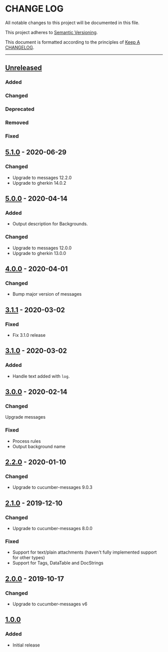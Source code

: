 # CHANGE LOG

All notable changes to this project will be documented in this file.

This project adheres to [Semantic Versioning](http://semver.org).

This document is formatted according to the principles of [Keep A CHANGELOG](http://keepachangelog.com).

----
## [Unreleased]

### Added

### Changed

### Deprecated

### Removed

### Fixed

## [5.1.0] - 2020-06-29

### Changed

* Upgrade to messages 12.2.0
* Upgrade to gherkin 14.0.2

## [5.0.0] - 2020-04-14

### Added

* Output description for Backgrounds.

### Changed

* Upgrade to messages 12.0.0
* Upgrade to gherkin 13.0.0

## [4.0.0] - 2020-04-01

### Changed

* Bump major version of messages

## [3.1.1] - 2020-03-02

### Fixed

* Fix 3.1.0 release

## [3.1.0] - 2020-03-02

### Added

* Handle text added with `log`.

## [3.0.0] - 2020-02-14

### Changed

Upgrade messages

### Fixed

* Process rules
* Output background name

## [2.2.0] - 2020-01-10

### Changed

* Upgrade to cucumber-messages 9.0.3

## [2.1.0] - 2019-12-10

### Changed

* Upgrade to cucumber-messages 8.0.0

### Fixed

* Support for text/plain attachments (haven't fully implemented support for other types)
* Support for Tags, DataTable and DocStrings

## [2.0.0] - 2019-10-17

### Changed

* Upgrade to cucumber-messages v6

## [1.0.0]

### Added

* Initial release

<!-- Releases -->
[Unreleased]: https://github.com/cucumber/cucumber/compare/json-formatter/v5.1.0...master
[5.1.0]:      https://github.com/cucumber/cucumber/compare/json-formatter/v5.0.0...json-formatter/v5.1.0
[5.0.0]:      https://github.com/cucumber/cucumber/compare/json-formatter/v4.0.0...json-formatter/v5.0.0
[4.0.0]:      https://github.com/cucumber/cucumber/compare/json-formatter/v3.1.1...json-formatter/v4.0.0
[3.1.1]:      https://github.com/cucumber/cucumber/compare/json-formatter/v3.1.0...json-formatter/v3.1.1
[3.1.0]:      https://github.com/cucumber/cucumber/compare/json-formatter/v3.0.0...json-formatter/v3.1.0
[3.0.0]:      https://github.com/cucumber/cucumber/compare/json-formatter/v2.2.0...json-formatter/v3.0.0
[2.2.0]:      https://github.com/cucumber/cucumber/compare/json-formatter/v2.1.0...json-formatter/v2.2.0
[2.1.0]:      https://github.com/cucumber/cucumber/compare/json-formatter/v2.0.0...json-formatter/v2.1.0
[2.0.0]:      https://github.com/cucumber/cucumber/compare/json-formatter/v1.0.0...json-formatter/v2.0.0
[1.0.0]:      https://github.com/cucumber/cucumber/releases/tag/json-formatter/v1.0.0

<!-- Contributors -->
[aslakhellesoy]:    https://github.com/aslakhellesoy
